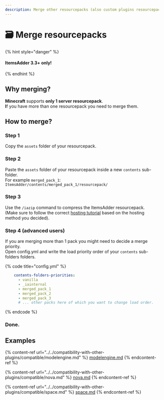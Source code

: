 ```yaml
---
description: Merge other resourcepacks (also custom plugins resourcepacks)
---
```


# 🗃 Merge resourcepacks

{% hint style="danger" %}
#### ItemsAdder 3.3+ only!
{% endhint %}

## Why merging?

**Minecraft** supports **only 1 server resourcepack**.\
**I**f you have more than one resourcepack you need to merge them.

## How to merge?

### Step 1

Copy the `assets` folder of your resourcepack.

### Step 2

Paste the `assets` folder of your resourcepack inside a new `contents` sub-folder.\
For example `merged_pack_1`: `ItemsAdder/contents/merged_pack_1/resourcepack/`

### Step 3

Use the `/iazip` command to compress the ItemsAdder resourcepack.\
(Make sure to follow the correct [hosting tutorial](../resourcepack-hosting/) based on the hosting method you decided).

### Step 4 (advanced users)

If you are merging more than 1 pack you might need to decide a merge priority.\
Open config.yml and write the load priority order of your `contents` sub-folders folders.

{% code title="config.yml" %}
```yaml
    contents-folders-priorities:
      - vanilla
      - _iainternal
      - merged_pack_1
      - merged_pack_2
      - merged_pack_3
      # ... other packs here of which you want to change load order.
```
{% endcode %}

### Done.

## Examples

{% content-ref url="../../compatibility-with-other-plugins/compatible/modelengine.md" %}
[modelengine.md](../../compatibility-with-other-plugins/compatible/modelengine.md)
{% endcontent-ref %}

{% content-ref url="../../compatibility-with-other-plugins/compatible/nova.md" %}
[nova.md](../../compatibility-with-other-plugins/compatible/nova.md)
{% endcontent-ref %}

{% content-ref url="../../compatibility-with-other-plugins/compatible/space.md" %}
[space.md](../../compatibility-with-other-plugins/compatible/space.md)
{% endcontent-ref %}
